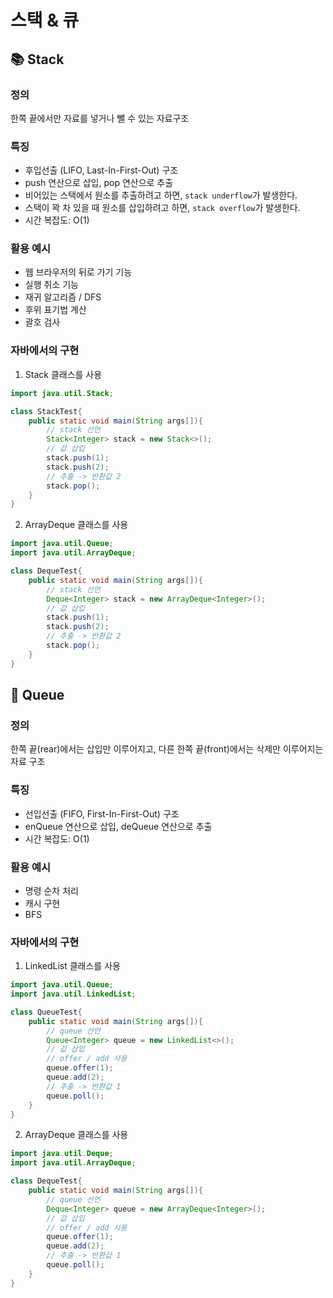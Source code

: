 # 스택 & 큐
## :books: Stack
### 정의
한쪽 끝에서만 자료를 넣거나 뺄 수 있는 자료구조
### 특징
- 후입선출 (LIFO, Last-In-First-Out) 구조
- push 연산으로 삽입, pop 연산으로 추출
- 비어있는 스택에서 원소를 추출하려고 하면, `stack underflow`가 발생한다.
- 스택이 꽉 차 있을 때 원소를 삽입하려고 하면, `stack overflow`가 발생한다.
- 시간 복잡도: O(1)
### 활용 예시
- 웹 브라우저의 뒤로 가기 기능
- 실행 취소 기능
- 재귀 알고리즘 / DFS
- 후위 표기법 계산
- 괄호 검사
### 자바에서의 구현
1. Stack 클래스를 사용
```java
import java.util.Stack;

class StackTest{
    public static void main(String args[]){
        // stack 선언
        Stack<Integer> stack = new Stack<>();
        // 값 삽입
        stack.push(1);
        stack.push(2);
        // 추출 -> 반환값 2
        stack.pop();
    }
}
```
2. ArrayDeque 클래스를 사용
```java
import java.util.Queue;
import java.util.ArrayDeque;

class DequeTest{
    public static void main(String args[]){
        // stack 선언
        Deque<Integer> stack = new ArrayDeque<Integer>();
        // 값 삽입
        stack.push(1);
        stack.push(2);
        // 추출 -> 반환값 2
        stack.pop();
    }
}
```

## :monorail: Queue
### 정의
한쪽 끝(rear)에서는 삽입만 이루어지고, 다른 한쪽 끝(front)에서는 삭제만 이루어지는 자료 구조
### 특징
- 선입선출 (FIFO, First-In-First-Out) 구조
- enQueue 연산으로 삽입, deQueue 연산으로 추출
- 시간 복잡도: O(1)
### 활용 예시
- 명령 순차 처리
- 캐시 구현
- BFS
### 자바에서의 구현
1. LinkedList 클래스를 사용
```java
import java.util.Queue;
import java.util.LinkedList;

class QueueTest{
    public static void main(String args[]){
        // queue 선언
        Queue<Integer> queue = new LinkedList<>();
        // 값 삽입
        // offer / add 사용
        queue.offer(1);
        queue.add(2);
        // 추출 -> 반환값 1
        queue.poll();
    }
}
```
2. ArrayDeque 클래스를 사용
```java
import java.util.Deque;
import java.util.ArrayDeque;

class DequeTest{
    public static void main(String args[]){
        // queue 선언
        Deque<Integer> queue = new ArrayDeque<Integer>();
        // 값 삽입
        // offer / add 사용
        queue.offer(1);
        queue.add(2);
        // 추출 -> 반환값 1
        queue.poll();
    }
}
```


